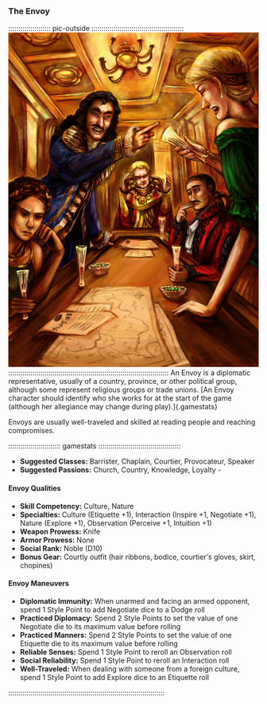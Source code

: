 ### The Envoy

::::::::::::::::::::: pic-outside ::::::::::::::::::::::::::::::::::::::::::::::
![Envoys frequently have heated debates, by Eleanor Ferron](assets/Scenes/Medium/ambassadors.jpg "Envoys frequently have heated debates, by Eleanor Ferron")
::::::::::::::::::::::::::::::::::::::::::::::::::::::::::::::::::::::::::::::::
An Envoy is a diplomatic representative, usually of a country, province,
or other political group, although some represent religious groups or
trade unions. [An Envoy character should identify who she works for at
the start of the game (although her allegiance may change during play).]{.gamestats}

Envoys are usually well-traveled and skilled at reading people and
reaching compromises.

:::::::::::::::::::::::::: gamestats :::::::::::::::::::::::::::::::::::::::::
- **Suggested Classes:** Barrister, Chaplain, Courtier, Provocateur, Speaker
- **Suggested Passions:** Church, Country, Knowledge, Loyalty -

#### Envoy Qualities

- **Skill Competency:** Culture, Nature
- **Specialties:** Culture (Etiquette +1), Interaction (Inspire +1, Negotiate +1), Nature (Explore +1), Observation (Perceive +1, Intuition +1)
- **Weapon Prowess:** Knife
- **Armor Prowess:** None
- **Social Rank:** Noble (D10)
- **Bonus Gear:** Courtly outfit (hair ribbons, bodice, courtier's gloves, skirt, chopines)

#### Envoy Maneuvers

- **Diplomatic Immunity:** When unarmed and facing an armed opponent, spend 1 Style Point to add Negotiate dice to a Dodge roll
- **Practiced Diplomacy:** Spend 2 Style Points to set the value of one Negotiate die to its maximum value before rolling
- **Practiced Manners:** Spend 2 Style Points to set the value of one Etiquette die to its maximum value before rolling
- **Reliable Senses:** Spend 1 Style Point to reroll an Observation roll
- **Social Reliability:** Spend 1 Style Point to reroll an Interaction roll
- **Well-Traveled:** When dealing with someone from a foreign culture, spend 1 Style Point to add Explore dice to an Etiquette roll

::::::::::::::::::::::::::::::::::::::::::::::::::::::::::::::::::::::::::::::
